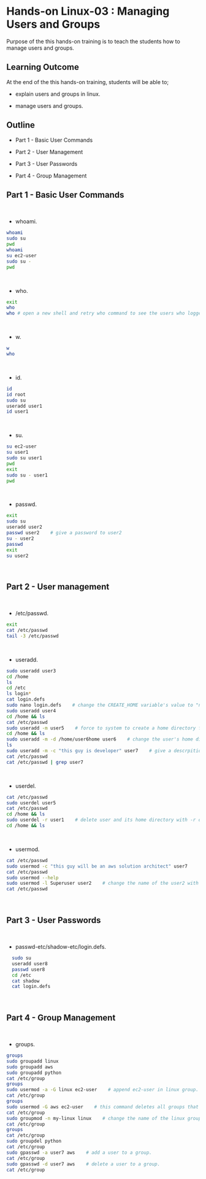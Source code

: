 # Hands-on Linux-03 : Managing Users and Groups

Purpose of the this hands-on training is to teach the students how to manage users and groups.

## Learning Outcome

At the end of the this hands-on training, students will be able to;

- explain users and groups in linux.

- manage users and groups.

## Outline

- Part 1 - Basic User Commands

- Part 2 - User Management

- Part 3 - User Passwords

- Part 4 - Group Management

## Part 1 - Basic User Commands
​
- whoami.
​
```bash
whoami
sudo su
pwd
whoami
su ec2-user
sudo su -
pwd
```
​
- who.
​
```bash
exit
who
who # open a new shell and retry who command to see the users who logged in.
```
​
- w.
​
```bash
w
who
```
​
- id.
​
```bash
id
id root
sudo su
useradd user1
id user1
```
​
- su.
​
```bash
su ec2-user
su user1
sudo su user1
pwd
exit
sudo su - user1
pwd
```
​
- passwd.
​
```bash
exit
sudo su
useradd user2
passwd user2    # give a password to user2
su - user2
passwd
exit
su user2
```
​
## Part 2 - User management
​
- /etc/passwd.
​
```bash
exit
cat /etc/passwd
tail -3 /etc/passwd
```
​
- useradd.
​
```bash
sudo useradd user3
cd /home
ls
cd /etc
ls login*
cat login.defs
sudo nano login.defs    # change the CREATE_HOME variable's value to "no"
sudo useradd user4
cd /home && ls
cat /etc/passwd
sudo useradd -m user5    # force to system to create a home directory for user with -m option.
cd /home && ls
sudo useradd -m -d /home/user6home user6    # change the user's home directory name with -d option.
ls
sudo useradd -m -c "this guy is developer" user7    # give a descrpition to user with -c option.
cat /etc/passwd
cat /etc/passwd | grep user7
```
​
- userdel.
​
```bash
cat /etc/passwd
sudo userdel user5
cat /etc/passwd
cd /home && ls
sudo userdel -r user1    # delete user and its home directory with -r option.
cd /home && ls
```
​
- usermod.
​
```bash
cat /etc/passwd
sudo usermod -c "this guy will be an aws solution architect" user7
cat /etc/passwd
sudo usermod --help
sudo usermod -l Superuser user2    # change the name of the user2 with -l option.
cat /etc/passwd
```
​
## Part 3 - User Passwords
​
- passwd-etc/shadow-etc/login.defs.
​
```bash
  sudo su
  useradd user8
  passwd user8
  cd /etc
  cat shadow
  cat login.defs
```
​
## Part 4 - Group Management
​
- groups.
​
```bash
groups
sudo groupadd linux
sudo groupadd aws
sudo groupadd python
cat /etc/group
groups
sudo usermod -a -G linux ec2-user    # append ec2-user in linux group.
cat /etc/group
groups
sudo usermod -G aws ec2-user    # this command deletes all groups that ec2-user in except default group of ec2-user and add ec2-user to aws group.
cat /etc/group
sudo groupmod -n my-linux linux    # change the name of the linux group.
cat /etc/group
groups
cat /etc/group
sudo groupdel python
cat /etc/group
sudo gpasswd -a user7 aws    # add a user to a group.
cat /etc/group
sudo gpasswd -d user7 aws    # delete a user to a group.
cat /etc/group
```